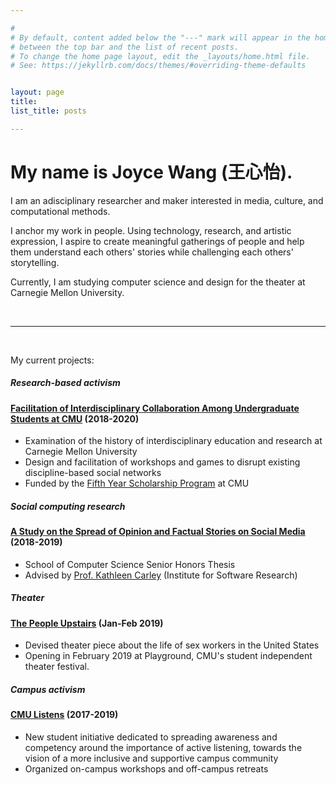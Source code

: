 ```yaml
---

#
# By default, content added below the "---" mark will appear in the home page
# between the top bar and the list of recent posts.
# To change the home page layout, edit the _layouts/home.html file.
# See: https://jekyllrb.com/docs/themes/#overriding-theme-defaults


layout: page
title:  
list_title: posts

---
```


# My name is Joyce Wang (王心怡).

I am an adisciplinary researcher and maker interested in media, culture, and computational methods. 

I anchor my work in people. Using technology, research, and artistic expression, I aspire to create meaningful gatherings of people and help them understand each others' stories while challenging each others' storytelling.

Currently, I am studying computer science and design for the theater at Carnegie Mellon University.

<br>

------ 

<br>

My current projects:

##### Research-based activism
#### [Facilitation of Interdisciplinary Collaboration Among Undergraduate Students at CMU](https://github.com/joyceeexinyiwang/FYS) (2018-2020)  
- Examination of the history of interdisciplinary education and research at Carnegie Mellon University
- Design and facilitation of workshops and games to disrupt existing discipline-based social networks
- Funded by the [Fifth Year Scholarship Program](https://www.cmu.edu/student-affairs/dean/fifth/index.html) at CMU

##### Social computing research  
#### [A Study on the Spread of Opinion and Factual Stories on Social Media](https://github.com/joyceeexinyiwang/SCSThesis) (2018-2019)
- School of Computer Science Senior Honors Thesis
- Advised by [Prof. Kathleen Carley](http://www.casos.cs.cmu.edu/bios/carley/carley.html) (Institute for Software Research)

##### Theater
#### [The People Upstairs]() (Jan-Feb 2019)
- Devised theater piece about the life of sex workers in the United States
- Opening in February 2019 at Playground, CMU's student independent theater festival.

##### Campus activism
#### [CMU Listens](https://www.cmu.edu/student-affairs/dean/cmu-listens/index.html) (2017-2019)
- New student initiative dedicated to spreading awareness and competency around the importance of active listening, towards the vision of a more inclusive and supportive campus community
- Organized on-campus workshops and off-campus retreats

